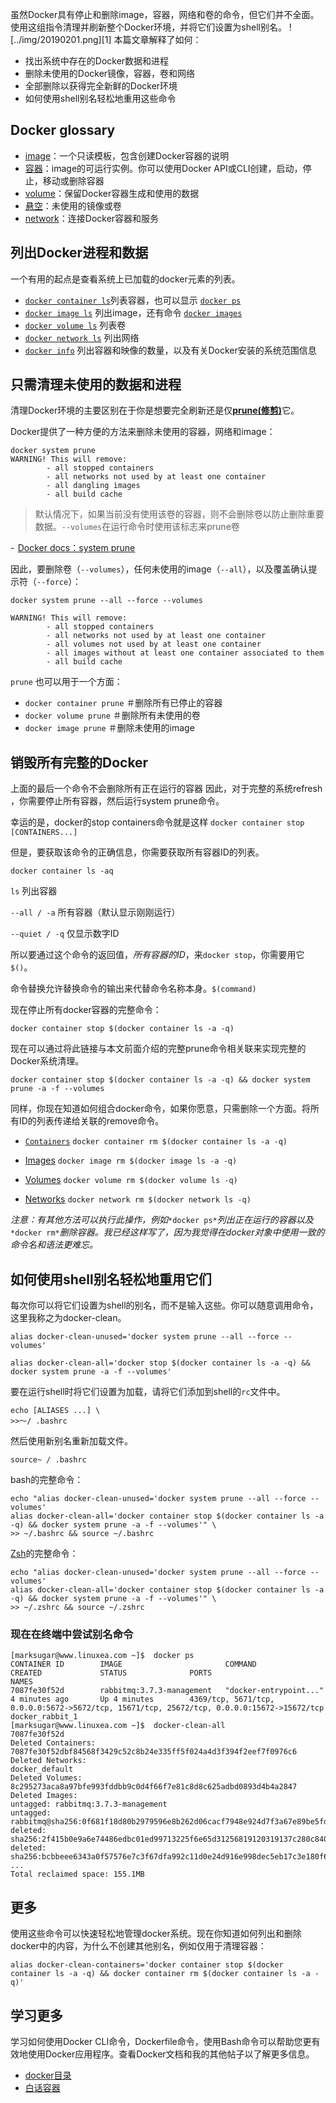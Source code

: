 虽然Docker具有停止和删除image，容器，网络和卷的命令，但它们并不全面。使用这组指令清理并刷新整个Docker环境，并将它们设置为shell别名。
![../img/20190201.png][1]
本篇文章解释了如何：

- 找出系统中存在的Docker数据和进程
- 删除未使用的Docker镜像，容器，卷和网络
- 全部删除以获得完全新鲜的Docker环境
- 如何使用shell别名轻松地重用这些命令

## **Docker glossary**

- [image](https://docs.docker.com/engine/docker-overview/#docker-objects)：一个只读模板，包含创建Docker容器的说明
- [容器](https://docs.docker.com/engine/docker-overview/#docker-objects)：image的可运行实例。你可以使用Docker API或CLI创建，启动，停止，移动或删除容器
- [volume](https://docs.docker.com/storage/volumes/)：保留Docker容器生成和使用的数据
- [悬空](https://www.projectatomic.io/blog/2015/07/what-are-docker-none-none-images/)：未使用的镜像或卷
- [network](https://docs.docker.com/network/)：连接Docker容器和服务

## 列出Docker进程和数据

一个有用的起点是查看系统上已加载的docker元素的列表。

- [`docker container ls`](https://docs.docker.com/engine/reference/commandline/container_ls/)列表容器，也可以显示 [`docker ps`](https://docs.docker.com/engine/reference/commandline/ps/)
- [`docker image ls`](https://docs.docker.com/engine/reference/commandline/image_ls/#usage) 列出image，还有命令 [`docker images`](https://docs.docker.com/engine/reference/commandline/images/)
- [`docker volume ls`](https://docs.docker.com/engine/reference/commandline/volume_ls/) 列表卷
- [`docker network ls`](https://docs.docker.com/engine/reference/commandline/network_ls/) 列出网络
- [`docker info`](https://docs.docker.com/engine/reference/commandline/info/) 列出容器和映像的数量，以及有关Docker安装的系统范围信息

## 只需清理未使用的数据和进程

清理Docker环境的主要区别在于你是想要完全刷新还是仅[**prune(修剪)**](https://docs.docker.com/engine/reference/commandline/system_prune/)它。

Docker提供了一种方便的方法来删除未使用的容器，网络和image：

```
docker system prune
WARNING! This will remove:
        - all stopped containers
        - all networks not used by at least one container
        - all dangling images
        - all build cache
```

>  默认情况下，如果当前没有使用该卷的容器，则不会删除卷以防止删除重要数据。`--volumes`在运行命令时使用该标志来prune卷  

 -  [Docker docs：system prune](https://docs.docker.com/engine/reference/commandline/system_prune/#examples)

因此，要删除卷（`--volumes`），任何未使用的image（`--all`），以及覆盖确认提示符（`--force`）：

```
docker system prune --all --force --volumes

WARNING! This will remove:
        - all stopped containers
        - all networks not used by at least one container
        - all volumes not used by at least one container
        - all images without at least one container associated to them
        - all build cache
```

`prune` 也可以用于一个方面：

- `docker container prune` ＃删除所有已停止的容器
- `docker volume prune` ＃删除所有未使用的卷
- `docker image prune` ＃删除未使用的image

## 销毁所有完整的Docker

上面的最后一个命令不会删除所有正在运行的容器 因此，对于完整的系统refresh ，你需要停止所有容器，然后运行system prune命令。

幸运的是，docker的stop containers命令就是这样 `docker container stop [CONTAINERS...]`

但是，要获取该命令的正确信息，你需要获取所有容器ID的列表。

```
docker container ls -aq
```

`ls` 列出容器

`--all / -a` 所有容器（默认显示刚刚运行）

`--quiet / -q` 仅显示数字ID

所以要通过这个命令的返回值，*所有容器的ID*，来`docker stop`，你需要用它`$()`。

命令替换允许替换命令的输出来代替命令名称本身。`$(command)`

现在停止所有docker容器的完整命令：

```
docker container stop $(docker container ls -a -q)
```

现在可以通过将此链接与本文前面介绍的完整prune命令相关联来实现完整的Docker系统清理。

```
docker container stop $(docker container ls -a -q) && docker system prune -a -f --volumes
```

同样，你现在知道如何组合docker命令，如果你愿意，只需删除一个方面。将所有ID的列表传递给关联的remove命令。

- [`Containers`](https://docs.docker.com/engine/reference/commandline/container_rm/) `docker container rm $(docker container ls -a -q)`

- [Images](https://docs.docker.com/engine/reference/commandline/rmi/) `docker image rm $(docker image ls -a -q)`

- [Volumes](https://docs.docker.com/engine/reference/commandline/volume_rm/) `docker volume rm $(docker volume ls -q)`

- [Networks](https://docs.docker.com/engine/reference/commandline/network_rm/) `docker network rm $(docker network ls -q)`

*注意：有其他方法可以执行此操作，例如*`*docker ps*`*列出正在运行的容器以及*`*docker rm*`*删除容器。我已经这样写了，因为我觉得在docker对象中使用一致的命令名和语法更难忘。*

## 如何使用shell别名轻松地重用它们

每次你可以将它们设置为shell的别名，而不是输入这些。你可以随意调用命令，这里我称之为docker-clean。

```
alias docker-clean-unused='docker system prune --all --force --volumes'

alias docker-clean-all='docker stop $(docker container ls -a -q) && docker system prune -a -f --volumes'
```

要在运行shell时将它们设置为加载，请将它们添加到shell的`rc`文件中。

```
echo [ALIASES ...] \ 
>>〜/ .bashrc
```

然后使用新别名重新加载文件。

```
source~ / .bashrc
```

bash的完整命令：

```
echo "alias docker-clean-unused='docker system prune --all --force --volumes'
alias docker-clean-all='docker container stop $(docker container ls -a -q) && docker system prune -a -f --volumes'" \
>> ~/.bashrc && source ~/.bashrc
```

[Zsh](https://gist.github.com/derhuerst/12a1558a4b408b3b2b6e)的完整命令：

```
echo "alias docker-clean-unused='docker system prune --all --force --volumes'
alias docker-clean-all='docker container stop $(docker container ls -a -q) && docker system prune -a -f --volumes'" \
>> ~/.zshrc && source ~/.zshrc
```

### 现在在终端中尝试别名命令

```
[marksugar@www.linuxea.com ~]$  docker ps
CONTAINER ID        IMAGE                       COMMAND                  CREATED             STATUS              PORTS                                                                                        NAMES
7087fe30f52d        rabbitmq:3.7.3-management   "docker-entrypoint..."   4 minutes ago       Up 4 minutes        4369/tcp, 5671/tcp, 0.0.0.0:5672->5672/tcp, 15671/tcp, 25672/tcp, 0.0.0.0:15672->15672/tcp   docker_rabbit_1
[marksugar@www.linuxea.com ~]$  docker-clean-all
7087fe30f52d
Deleted Containers:
7087fe30f52dbf84568f3429c52c8b24e335ff5f024a4d3f394f2eef7f0976c6
Deleted Networks:
docker_default
Deleted Volumes:
8c295273aca8a97bfe993fddbb9c0d4f66f7e81c8d8c625adbd0893d4b4a2847
Deleted Images:
untagged: rabbitmq:3.7.3-management
untagged: rabbitmq@sha256:0f681f18d80b2979596e8b262d06cacf7948e924d7f3a67e89be5fdea82cd116
deleted: sha256:2f415b0e9a6e74486edbc01ed99713225f6e65d31256819120319137c280c840
deleted: sha256:bcbbeee6343a0f57576e7c3f67dfa992c11d0e24d916e998dec5eb17c3e180f6
...
Total reclaimed space: 155.1MB
```

## 更多

使用这些命令可以快速轻松地管理docker系统。现在你知道如何列出和删除docker中的内容，为什么不创建其他别名，例如仅用于清理容器：

```
alias docker-clean-containers='docker container stop $(docker container ls -a -q) && docker container rm $(docker container ls -a -q)'
```
## 学习更多

学习如何使用Docker CLI命令，Dockerfile命令，使用Bash命令可以帮助您更有效地使用Docker应用程序。查看Docker文档和我的其他帖子以了解更多信息。

- [docker目录](https://www.linuxea.com/category/big-data/)
- [白话容器](https://www.linuxea.com/tag/%E7%99%BD%E8%AF%9D%E5%AE%B9%E5%99%A8/)
